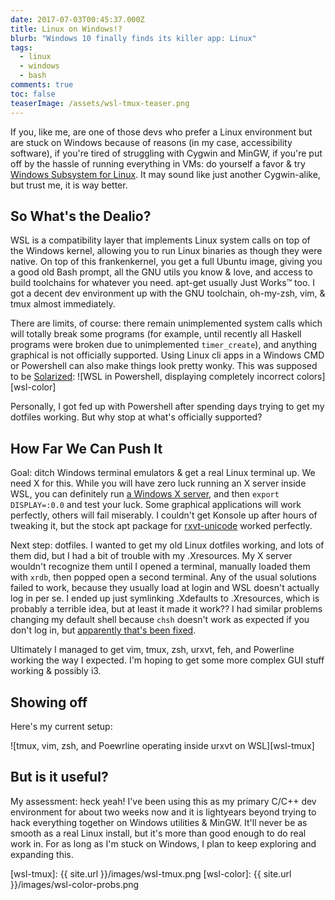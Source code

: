 ```yaml
---
date: 2017-07-03T00:45:37.000Z
title: Linux on Windows!?
blurb: "Windows 10 finally finds its killer app: Linux"
tags:
  - linux
  - windows
  - bash
comments: true
toc: false
teaserImage: /assets/wsl-tmux-teaser.png
---
```


If you, like me, are one of those devs who prefer a Linux environment but are stuck on Windows because of reasons (in my case, accessibility software), if you're tired of struggling with Cygwin and MinGW, if you're put off by the hassle of running everything in VMs: do yourself a favor & try [Windows Subsystem for Linux](https://msdn.microsoft.com/en-us/commandline/wsl/about). It may sound like just another Cygwin-alike, but trust me, it is way better.

## So What's the Dealio?

WSL is a compatibility layer that implements Linux system calls on top of the Windows kernel, allowing you to run Linux binaries as though they were native. On top of this frankenkernel, you get a full Ubuntu image, giving you a good old Bash prompt, all the GNU utils you know & love, and access to build toolchains for whatever you need. apt-get usually Just Works™ too. I got a decent dev environment up with the GNU toolchain, oh-my-zsh, vim, & tmux almost immediately.

There are limits, of course: there remain unimplemented system calls which will totally break some programs (for example, until recently all Haskell programs were broken due to unimplemented `timer_create`), and anything graphical is not officially supported. Using Linux cli apps in a Windows CMD or Powershell can also make things look pretty wonky. This was supposed to be [Solarized](http://ethanschoonover.com/solarized):
![WSL in Powershell, displaying completely incorrect colors][wsl-color]

Personally, I got fed up with Powershell after spending days trying to get my dotfiles working. But why stop at what's officially supported?

## How Far We Can Push It

Goal: ditch Windows terminal emulators & get a real Linux terminal up. We need X for this. While you will have zero luck running an X server inside WSL, you can definitely run [a Windows X server](https://sourceforge.net/projects/vcxsrv/), and then `export DISPLAY=:0.0` and test your luck. Some graphical applications will work perfectly, others will fail miserably. I couldn't get Konsole up after hours of tweaking it, but the stock apt package for [rxvt-unicode](https://wiki.archlinux.org/index.php/rxvt-unicode) worked perfectly.

Next step: dotfiles. I wanted to get my old Linux dotfiles working, and lots of them did, but I had a bit of trouble with my .Xresources. My X server wouldn't recognize them until I opened a terminal, manually loaded them with `xrdb`, then popped open a second terminal. Any of the usual solutions failed to work, because they usually load at login and WSL doesn't actually log in per se. I ended up just symlinking .Xdefaults to .Xresources, which is probably a terrible idea, but at least it made it work?? I had similar problems changing my default shell because `chsh` doesn't work as expected if you don't log in, but [apparently that's been fixed](https://github.com/Microsoft/BashOnWindows/issues/846).

Ultimately I managed to get vim, tmux, zsh, urxvt, feh, and Powerline working the way I expected. I'm hoping to get some more complex GUI stuff working & possibly i3.

## Showing off

Here's my current setup:

![tmux, vim, zsh, and Poewrline operating inside urxvt on WSL][wsl-tmux]

## But is it useful?

My assessment: heck yeah! I've been using this as my primary C/C++ dev environment for about two weeks now and it is lightyears beyond trying to hack everything together on Windows utilities & MinGW. It'll never be as smooth as a real Linux install, but it's more than good enough to do real work in. For as long as I'm stuck on Windows, I plan to keep exploring and expanding this.

[wsl-tmux]: {{ site.url }}/images/wsl-tmux.png
[wsl-color]: {{ site.url }}/images/wsl-color-probs.png
